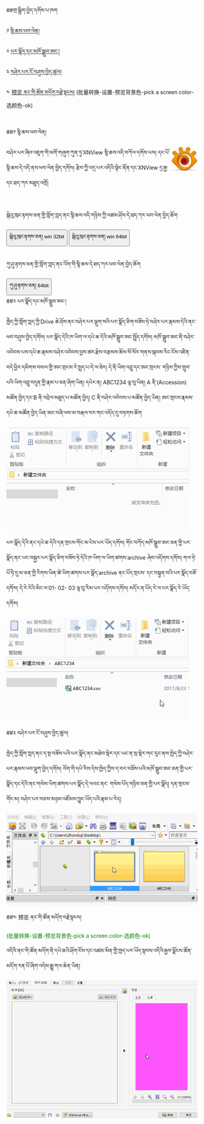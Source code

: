 
##གྲ་སྒྲིག་བྱེད་དགོས་པ་ཁག

༡ [སྙི་ཆས་ཕབ་ལེན།](https://buddhistdigitalresourcecenter.github.io/digitization-guidelines/xnviewmp/preparation/#_2)

༢ [པར་སྣོད་དང་མཁོ་སྒྲུབ་ཨང་།](https://buddhistdigitalresourcecenter.github.io/digitization-guidelines/xnviewmp/preparation/#_3)

༣ [བཤེར་པར་ངོ་བཤུས་བྱེད་ཚུལ།](https://buddhistdigitalresourcecenter.github.io/digitization-guidelines/xnviewmp/preparation/#_4)

༤ [预览 ནང་གི་ཚོན་མདོག་བརྗེ་སྟངས།](https://buddhistdigitalresourcecenter.github.io/digitization-guidelines/xnviewmp/preparation/#_5) (批量转换-设置-预览背景色-pick a screen color-选颜色-ok)

<br>

##༡ སྙི་ཆས་ཕབ་ལེན།

<a href="http://www.xnview.com/en/xnviewmp/"><img src="../../img/xn/logo1.jpg" align="right" /></a>

 བཤེར་པར་ཞིབ་འཇུག་གི་མགོ་གཞུག་ཀུན་ཏུ་XNView སྙི་ཆས་འདི་བཀོལ་དགོས་པས། དང་པོ་སྙི་ཆས་དེ་འདི་ནས་ཕབ་ལེན་བྱེད་དགོས། རྩིབ་ཀྱི་འདྲ་པར་འདིའི་སྟེང་ནོན་དང་XNView དྲ་རྒྱ་དང་ཐད་ཀར་མཐུད་འགྲོ། 

<br>

སྒེའུ་ཁུང་རྟགས་ཅན་གྱི་གློག་ཀླད་ནང་སྙི་ཆས་འདི་གཉིས་ཀྱི་འཚམ་ཤོས་དེ་ཐད་ཀར་ཕབ་ལེན་བྱེད་ཆོག

 <a href="http://download.xnview.com/XnViewMP-win.exe"><button type="button" class="btn btn-success"><i class="fa fa-cloud-download"></i> སྒེའུ་ཁུང་རྟགས་ཅན། win 32bit </button></a> <a href="http://download.xnview.com/XnViewMP-win-x64.exe"><button type="button" class="btn btn-success"><i class="fa fa-cloud-download"></i> སྒེའུ་ཁུང་རྟགས་ཅན། win 64bit </button></a>  
 <br>

 ཀུ་ཤུ་རྟགས་ཅན་གྱི་གློག་ཀླད་ནང་འོག་གི་སྙི་ཆས་དེ་ཐད་ཀར་ཕབ་ལེན་བྱེད་ཆོག
 
 <a href="http://download.xnview.com/XnViewMP-mac.dmg"><button type="button" class="btn btn-success"><i class="fa fa-cloud-download"></i> ཀུ་ཤུ་རྟགས་ཅན། 64bit </button></a>
<br>
##༢ པར་སྣོད་དང་མཁོ་སྒྲུབ་ཨང་།

ཁྱེེད་ཀྱི་གློག་ཀླད་ཀྱི་Drive ཆེ་ཤོས་ནང་བཤེར་པར་ལྡུག་སའི་པར་སྣོད་ཅིག་བཟོས་ཏེ་བཤེར་པར་རྣམས་དེའི་ནང་ཕབ་བཤུས་བྱེད་དགོས། པར་སྣོད་དེའི་ཁ་ཡིག་ལ་དཔེ་ཆ་དེའི་མཁོ་སྒྲུབ་ཨང་སྤྲོད་དགོས། མཁོ་སྒྲུབ་ཨང་ནི་བཤེར་འབེབས་པས་དཔེ་ཆ་རྣམས་བཤེར་འབེབས་བྱས་ཚར་རྗེས་བརྩམས་ཆོས་སོ་སོར་གནས་སྐབས་རིང་ངོས་འཛིན་བདེ་ཕྱིར་དམིགས་བསལ་གྱི་ཨང་གྲངས་རེ་སྤྲད་པ་དེ་ལ་ཟེར། དེ་ནི་ཡིག་འབྲུ་དང་ཨང་གྲངས་
གཉིས་ཀྱིས་གྲུབ་པའི་ཡིག་འབྲུ་བདུན་གྱི་རྣམ་པ་ཅན་ཞིག་ཡིན། དཔེར་ན། ABC1234 ལྟ་བུ་ཡིན། A ནི་(Accession) མཚོན་བྱེད་དང་B ནི་འབྲེལ་མཐུད་པ་མཚོན་བྱེད། C ནི་བཤེར་འབེབས་པ་མཚོན་བྱེད་ཡིན། ཨང་གྲངས་རྣམས་དཔེ་ཆ་མཚོན་བྱེད་ཡིན་ཨང་བཞི་ལས་མ་བརྒལ་བར་གང་འདོད་དུ་བཏགས་ཆོག

![/img/fs/1.gif](../img/fs/1.gif)

པར་སྣོད་དེའི་ནང་དཔེ་ཆ་དེའི་དན་གྲངས་གོང་མ་ངེས་པར་ཡོད་དགོས། གོང་བཀོད་མཁོ་སྒྲུབ་ཨང་ཅན་གྱི་པར་སྣོད་ནང་ཡང་བསྐྱར་པར་སྣོད་ཅིག་བཟོས་ཏེ་དེའི་ཁ་ཡིག་ལ་ཡིག་ཚགས་archive ཞེས་འདོགས་དགོས། གལ་ཏེ་པོ་ཏི་དུ་མ་ཅན་གྱི་རིགས་ཡིན་ཚེ་ཡིག་ཚགས་པར་སྣོད་archive ནང་པོད་གྲངས་
དང་བསྟུན་བའི་པར་སྣོད་བཟོ་དགོས། དེ་རེ་རེའི་མིང་ལ་01- 02- 03 ལྟ་བུ་རིམ་པར་འདོགས་དགོས། མདོར་ན་པོད་རེ་ལ་པར་སྣོད་རེ་ཡོད་དགོས།

![/img/fs/3.gif](../img/fs/3.gif)

##༣ བཤེར་པར་ངོ་བཤུས་བྱེད་ཚུལ།

ཁྱེད་ཀྱི་གློག་ཀླད་ནང་ད་སྔ་བཟོས་པའི་པར་སྣོད་ནང་མཐེབ་སྡེར་དང་ཡང་ན་སྲ་སྡེར་གང་རུང་ནས་ཁྱེད་ཀྱི་བཤེར་པར་རྣམས་ཕབ་ལྡུག་བྱེད་དགོས། འོག་གི་དཔེ་རིས་དེས་ཁྱེད་ཀྱིས་ད་བར་བཟོས་པའི་མཁོ་སྒྲུབ་ཨང་ཅན་གྱི་པར་སྣོད་དང་དེའི་ནང་གསེས་ཡིག་ཚགས་པར་སྣོད་དེ་ལའང་ནང་
གསེས་པོད་གཉིས་ཅན་གྱི་པར་སྣོད། དན་གྲངས་གོང་མ། བཤེར་པར་བཅས་མཉམ་འཛོམས་བྱུང་ཡོད་པའི་རྣམ་པ་རེད།

![/img/fs/5.gif](../img/fs/5.gif)

##༤ 预览 ནང་གི་ཚོན་མདོག་བརྗེ་སྟངས།

<span style="color:green">(批量转换-设置-预览背景色-pick a screen color-选颜色-ok)</span>

འདིའི་ནང་གི་ཚོན་མདོག་ནི་དཔེ་ཆའི་ཤོག་ངོས་དང་འཚམ་མིན་གྱི་ཁྱད་པར་ཡོད་སྟབས་འདིའི་རྒྱབ་ལྗོངས་ཚོན་མདོག་རན་པོ་ཞིག་འདེམ་རྒྱུ་གལ་ཆེན་ཡིན།

![/img/fs/44.gif](../img/fs/44.gif)